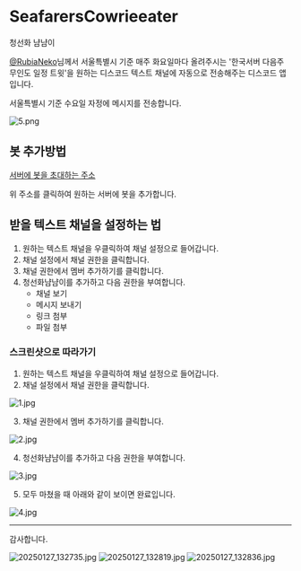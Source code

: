 # SeafarersCowrieeater

청선화 냠냠이

[@RubiaNeko](https://x.com/rubianeko)님께서 서울특별시 기준 매주 화요일마다 올려주시는 '한국서버 다음주 무인도 일정 트윗'을 원하는 디스코드 텍스트 채널에 자동으로 전송해주는 디스코드
앱입니다.

서울특별시 기준 수요일 자정에 메시지를 전송합니다.

![5.png](ReadMeAssets/5.png)

## 봇 추가방법

[서버에 봇을 초대하는 주소](https://discord.com/oauth2/authorize?client_id=1327908331741909147&permissions=52224&integration_type=0&scope=bot)

위 주소를 클릭하여 원하는 서버에 봇을 추가합니다.

## 받을 텍스트 채널을 설정하는 법

1. 원하는 텍스트 채널을 우클릭하여 채널 설정으로 들어갑니다.
2. 채널 설정에서 채널 권한을 클릭합니다.
3. 채널 권한에서 멤버 추가하기를 클릭합니다.
4. 청선화냠냠이를 추가하고 다음 권한을 부여합니다.
    - 채널 보기
    - 메시지 보내기
    - 링크 첨부
    - 파일 첨부

### 스크린샷으로 따라가기

1. 원하는 텍스트 채널을 우클릭하여 채널 설정으로 들어갑니다.
2. 채널 설정에서 채널 권한을 클릭합니다.

![1.jpg](ReadMeAssets/1.jpg)

3. 채널 권한에서 멤버 추가하기를 클릭합니다.

![2.jpg](ReadMeAssets/2.jpg)

4. 청선화냠냠이를 추가하고 다음 권한을 부여합니다.

![3.jpg](ReadMeAssets/3.jpg)

5. 모두 마쳤을 때 아래와 같이 보이면 완료입니다.

![4.jpg](ReadMeAssets/4.jpg)

---

감사합니다.

![20250127_132735.jpg](ReadMeAssets/20250127_132735.jpg)
![20250127_132819.jpg](ReadMeAssets/20250127_132819.jpg)
![20250127_132836.jpg](ReadMeAssets/20250127_132836.jpg)